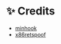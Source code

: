﻿# ✨ Credits
- [minhook](https://github.com/TsudaKageyu/minhook)
- [x86retspoof](https://github.com/danielkrupinski/x86RetSpoof)
